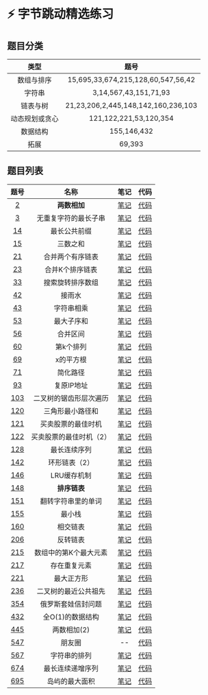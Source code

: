 # :zap: 字节跳动精选练习
## 题目分类
| 类型 | 题号 | 
| :--: | :--: | 
| 数组与排序 | 15,695,33,674,215,128,60,547,56,42 |
| 字符串 | 3,14,567,43,151,71,93 |
| 链表与树 | 21,23,206,2,445,148,142,160,236,103 |
| 动态规划或贪心 | 121,122,221,53,120,354  |
| 数据结构 | 155,146,432 |
| 拓展 | 69,393 |
## 题目列表
| 题号 | 名称 | 笔记 | 代码 |
| :--: | :--: | :--: | :--: |
| [2](https://leetcode-cn.com/problems/add-two-numbers/description/) | **两数相加** | [笔记](https://github.com/IvanLu1024/LeetCode/blob/master/notes/linkedList.md#2) | [代码](https://github.com/IvanLu1024/LeetCode/blob/master/src/linkedList/Solution2.java) |
| [3](https://leetcode-cn.com/problems/longest-substring-without-repeating-characters/) | 无重复字符的最长子串 | [笔记](https://github.com/IvanLu1024/LeetCode/blob/master/notes/array.md#3) | [代码](https://github.com/IvanLu1024/LeetCode/blob/master/src/array/Solution3.java) |
| [14](https://leetcode-cn.com/problems/longest-common-prefix/description/) | 最长公共前缀 |  [笔记](https://github.com/IvanLu1024/LeetCode/blob/master/notes/string.md#14) | [代码](https://github.com/IvanLu1024/LeetCode/blob/master/src/string/Solution14.java) |
| [15](https://leetcode-cn.com/problems/3sum/description/) | 三数之和 |  [笔记](https://github.com/IvanLu1024/LeetCode/blob/master/notes/findTable.md#15) | [代码](https://github.com/IvanLu1024/LeetCode/blob/master/src/find/Solution15.java) |
| [21](https://leetcode-cn.com/problems/merge-two-sorted-lists/) | 合并两个有序链表| [笔记](https://github.com/IvanLu1024/LeetCode/blob/master/notes/linkedList.md#21) | [代码](https://github.com/IvanLu1024/LeetCode/blob/master/src/linkedList/Solution21.java) |
| [23](https://leetcode-cn.com/problems/merge-k-sorted-lists/) | 合并K个排序链表|  [笔记](https://github.com/IvanLu1024/LeetCode/blob/master/notes/queue.md#23) | [代码](https://github.com/IvanLu1024/LeetCode/blob/master/src/queue/Solution23.java) |
| [33](https://leetcode-cn.com/problems/search-in-rotated-sorted-array/) | 搜索旋转排序数组 |  [笔记](https://github.com/IvanLu1024/LeetCode/blob/master/notes/array.md#33) | [代码](https://github.com/IvanLu1024/LeetCode/blob/master/src/array/Solution33.java) |
| [42](https://leetcode-cn.com/problems/trapping-rain-water/) | 接雨水 | [笔记](https://github.com/IvanLu1024/LeetCode/blob/master/notes/array.md#42)  | [代码](https://github.com/IvanLu1024/LeetCode/blob/master/src/array/Solution42.java) |
| [43](https://leetcode-cn.com/problems/multiply-strings/) | 字符串相乘 |  [笔记](https://github.com/IvanLu1024/LeetCode/blob/master/notes/string.md#43) | [代码](https://github.com/IvanLu1024/LeetCode/blob/master/src/array/Solution43.java) |
| [53](https://leetcode-cn.com/problems/maximum-subarray/) | 最大子序和 |  [笔记](https://github.com/IvanLu1024/LeetCode/blob/master/notes/dp.md#53) | [代码](https://github.com/IvanLu1024/LeetCode/blob/master/src/dp/Solution53.java) |
| [56](https://leetcode-cn.com/problems/merge-intervals/) | 合并区间 |  [笔记](https://github.com/IvanLu1024/LeetCode/blob/master/notes/array.md#56) | [代码](https://github.com/IvanLu1024/LeetCode/blob/master/src/array/Solution56.java) |
| [60](https://leetcode-cn.com/problems/permutation-sequence/) | 第k个排列 | [笔记](https://github.com/IvanLu1024/LeetCode/blob/master/notes/math.md#60) | [代码](https://github.com/IvanLu1024/LeetCode/blob/master/src/math/Solution60.java) |
| [69](https://leetcode-cn.com/problems/sqrtx/) | x的平方根 |  [笔记](https://github.com/IvanLu1024/LeetCode/blob/master/notes/array.md#69) | [代码](https://github.com/IvanLu1024/LeetCode/blob/master/src/array/Solution69.java) |
| [71](https://leetcode-cn.com/problems/simplify-path/) | 简化路径 |  [笔记](https://github.com/IvanLu1024/LeetCode/blob/master/notes/stack.md#71) | [代码](https://github.com/IvanLu1024/LeetCode/blob/master/src/stack/Solution71.java) |
| [93](https://leetcode-cn.com/problems/restore-ip-addresses/) | 复原IP地址 |  [笔记](https://github.com/IvanLu1024/LeetCode/blob/master/notes/backTrack.md#93) | [代码](https://github.com/IvanLu1024/LeetCode/blob/master/src/backTrack/Solution93.java) |
| [103](https://leetcode-cn.com/problems/binary-tree-zigzag-level-order-traversal/) | 二叉树的锯齿形层次遍历 |  [笔记](https://github.com/IvanLu1024/LeetCode/blob/master/notes/queue.md#103) | [代码](https://github.com/IvanLu1024/LeetCode/blob/master/src/queue/Solution103.java) |
| [120](https://leetcode-cn.com/problems/triangle/) | 三角形最小路径和 |  [笔记](https://github.com/IvanLu1024/LeetCode/blob/master/notes/dp.md#120) | [代码](https://github.com/IvanLu1024/LeetCode/blob/master/src/dp/Solution120.java) |
| [121](https://leetcode-cn.com/problems/best-time-to-buy-and-sell-stock/) | 买卖股票的最佳时机 |  [笔记](https://github.com/IvanLu1024/LeetCode/blob/master/notes/dp.md#121) | [代码](https://github.com/IvanLu1024/LeetCode/blob/master/src/dp/Solution121.java) |
| [122](https://leetcode-cn.com/problems/best-time-to-buy-and-sell-stock-ii/) | 买卖股票的最佳时机（2） |  [笔记](https://github.com/IvanLu1024/LeetCode/blob/master/notes/dp.md#122) | [代码](https://github.com/IvanLu1024/LeetCode/blob/master/src/dp/Solution122.java) |
| [128](https://leetcode-cn.com/problems/longest-consecutive-sequence/) | 最长连续序列 | [笔记](https://github.com/IvanLu1024/LeetCode/blob/master/notes/stack.md#71) | [代码](https://github.com/IvanLu1024/LeetCode/blob/master/src/stack/Solution71.java) |
| [142](https://leetcode-cn.com/problems/linked-list-cycle-ii/) | 环形链表（2）|  [笔记](https://github.com/IvanLu1024/LeetCode/blob/master/notes/linkedList.md#142) | [代码](https://github.com/IvanLu1024/LeetCode/blob/master/src/linkedList/Solution142.java) |
| [146](https://leetcode-cn.com/problems/lru-cache/) | LRU缓存机制 | [笔记](https://github.com/IvanLu1024/LeetCode/blob/master/notes/design.md#146) | [代码](https://github.com/IvanLu1024/LeetCode/blob/master/src/design/Solution146.java) |
| [148](https://leetcode-cn.com/problems/sort-list/) | **排序链表** |  [笔记](https://github.com/IvanLu1024/LeetCode/blob/master/notes/linkedList.md#148) | [代码](https://github.com/IvanLu1024/LeetCode/blob/master/src/linkedList/Solution148.java) |
| [151](https://leetcode-cn.com/problems/reverse-words-in-a-string/) |  翻转字符串里的单词 |  [笔记](https://github.com/IvanLu1024/LeetCode/blob/master/notes/string.md#151) | [代码](https://github.com/IvanLu1024/LeetCode/blob/master/src/string/Solution151.java) |
| [155](https://leetcode-cn.com/problems/min-stack/) | 最小栈 |  [笔记](https://github.com/IvanLu1024/LeetCode/blob/master/notes/design.md#155) | [代码](https://github.com/IvanLu1024/LeetCode/blob/master/src/design/Solution155.java) |
| [160](https://leetcode-cn.com/problems/intersection-of-two-linked-lists/) | 相交链表 |  [笔记](https://github.com/IvanLu1024/LeetCode/blob/master/notes/linkedList.md#160) | [代码](https://github.com/IvanLu1024/LeetCode/blob/master/src/linkedList/Solution160.java) |
| [206](https://leetcode-cn.com/problems/reverse-linked-list/) | 反转链表 |  [笔记](https://github.com/IvanLu1024/LeetCode/blob/master/notes/linkedList.md#206) | [代码](https://github.com/IvanLu1024/LeetCode/blob/master/src/linkedList/Solution206.java) |
| [215](https://leetcode-cn.com/problems/kth-largest-element-in-an-array/) | 数组中的第K个最大元素 |  [笔记](https://github.com/IvanLu1024/LeetCode/blob/master/notes/array.md#215) | [代码](https://github.com/IvanLu1024/LeetCode/blob/master/src/array/Solution215.java) |
| [217](https://leetcode-cn.com/problems/contains-duplicate/) | 存在重复元素 |  [笔记](https://github.com/IvanLu1024/LeetCode/blob/master/notes/findTable.md#217) | [代码](https://github.com/IvanLu1024/LeetCode/blob/master/src/find/Solution217.java) |
| [221](https://leetcode-cn.com/problems/maximal-square/) | 最大正方形 |  [笔记](https://github.com/IvanLu1024/LeetCode/blob/master/notes/dp.md#221) | [代码](https://github.com/IvanLu1024/LeetCode/blob/master/src/dp/Solution221.java) |
| [236](https://leetcode-cn.com/problems/lowest-common-ancestor-of-a-binary-tree/) | 二叉树的最近公共祖先 | [笔记](https://github.com/IvanLu1024/LeetCode/blob/master/notes/tree.md#236) | [代码](https://github.com/IvanLu1024/LeetCode/blob/master/src/tree/Solution236.java) |
| [354](https://leetcode-cn.com/problems/russian-doll-envelopes/) | 俄罗斯套娃信封问题 |  [笔记](https://github.com/IvanLu1024/LeetCode/blob/master/notes/dp.md#354) | [代码](https://github.com/IvanLu1024/LeetCode/blob/master/src/dp/Solution354.java) |
| [432](https://leetcode-cn.com/problems/all-oone-data-structure/) | 全O(1)的数据结构 |  [笔记](https://github.com/IvanLu1024/LeetCode/blob/master/notes/design.md#432) | [代码](https://github.com/IvanLu1024/LeetCode/blob/master/src/design/Solution432.java) |
| [445](https://leetcode-cn.com/problems/add-two-numbers-ii) | 两数相加(2) | [笔记](https://github.com/IvanLu1024/LeetCode/blob/master/notes/linkedList.md#445) | [代码](https://github.com/IvanLu1024/LeetCode/blob/master/src/linkedList/Solution445.java) |
| [547](https://leetcode-cn.com/problems/friend-circles/) | 朋友圈  | -- | [代码](https://github.com/IvanLu1024/LeetCode/blob/master/src/other/Solution547.java) |
| [567](https://leetcode-cn.com/problems/permutation-in-string/) | 字符串的排列 |  [笔记](https://github.com/IvanLu1024/LeetCode/blob/master/notes/string.md#567) | [代码](https://github.com/IvanLu1024/LeetCode/blob/master/src/string/Solution567.java) |
| [674](https://leetcode-cn.com/problems/longest-continuous-increasing-subsequence/) | 最长连续递增序列 |  [笔记](https://github.com/IvanLu1024/LeetCode/blob/master/notes/array.md#674) | [代码](https://github.com/IvanLu1024/LeetCode/blob/master/src/array/Solution674.java) |
| [695](https://leetcode-cn.com/problems/max-area-of-island/) | 岛屿的最大面积 |  [笔记](https://github.com/IvanLu1024/LeetCode/blob/master/notes/backTrack.md#695) | [代码](https://github.com/IvanLu1024/LeetCode/blob/master/src/backTrack/Solution695.java) |